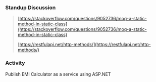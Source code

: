 ### Standup Discussion
> [https://stackoverflow.com/questions/9052736/moq-a-static-method-in-static-class](https://stackoverflow.com/questions/9052736/moq-a-static-method-in-static-class)
>
> [https://restfulapi.net/http-methods/](https://restfulapi.net/http-methods/)

### Activity
Publish EMI Calculator as a service using ASP.NET
